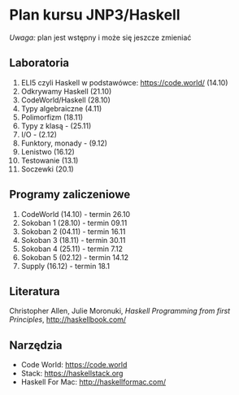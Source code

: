 # Plan kursu JNP3/Haskell

*Uwaga:* plan jest wstępny i może się jeszcze zmieniać

## Laboratoria

1. ELI5 czyli Haskell w podstawówce: https://code.world/ (14.10)
2. Odkrywamy Haskell (21.10)
3. CodeWorld/Haskell (28.10)
4. Typy algebraiczne (4.11)
5. Polimorfizm (18.11)
6. Typy z klasą - (25.11)
7. I/O - (2.12)
8. Funktory, monady - (9.12)
9. Lenistwo (16.12)
10. Testowanie (13.1)
11. Soczewki (20.1)

## Programy zaliczeniowe

1. CodeWorld (14.10) - termin 26.10
2. Sokoban 1 (28.10) - termin 09.11
3. Sokoban 2 (04.11) - termin 16.11
4. Sokoban 3 (18.11) - termin 30.11
5. Sokoban 4 (25.11) - termin 7.12
6. Sokoban 5 (02.12) - termin 14.12
7. Supply (16.12) - termin 18.1

## Literatura

Christopher Allen, Julie Moronuki, *Haskell Programming from first Principles*, http://haskellbook.com/

## Narzędzia

* Code World: https://code.world
* Stack: https://haskellstack.org
* Haskell For Mac: http://haskellformac.com/
